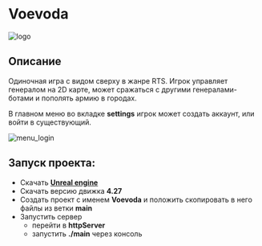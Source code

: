 # Voevoda

![logo](https://i.pinimg.com/originals/7a/3d/c5/7a3dc534690705532b86dd9b542311ad.png)

## Описание
Одиночная игра с видом сверху в жанре RTS. Игрок управляет генералом на 2D карте, может сражаться с другими генералами-ботами и пополять армию в городах.

В главном меню во вкладке **settings** игрок может создать аккаунт, или войти в существующий.

![menu_login](https://i.pinimg.com/originals/dc/dc/82/dcdc829e372170a076ff80c374efa2d4.png)
 
## Запуск проекта: 
- Скачать **[Unreal engine](https://www.unrealengine.com/en-US)**
- Скачать версию движка **4.27**
- Создать проект с именем **Voevoda** и положить скопировать в него файлы из ветки **main**
- Запустить сервер
  - перейти в **httpServer**
  - запустить **./main** через консоль
